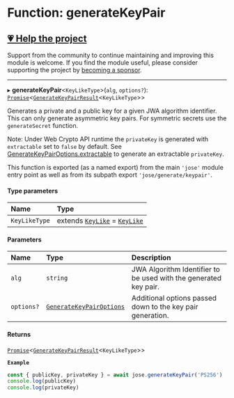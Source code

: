 # Function: generateKeyPair

## [💗 Help the project](https://github.com/sponsors/panva)

Support from the community to continue maintaining and improving this module is welcome. If you find the module useful, please consider supporting the project by [becoming a sponsor](https://github.com/sponsors/panva).

---

▸ **generateKeyPair**\<`KeyLikeType`\>(`alg`, `options?`): [`Promise`]( https://developer.mozilla.org/docs/Web/JavaScript/Reference/Global_Objects/Promise )\<[`GenerateKeyPairResult`](../interfaces/key_generate_key_pair.GenerateKeyPairResult.md)\<`KeyLikeType`\>\>

Generates a private and a public key for a given JWA algorithm identifier. This can only generate
asymmetric key pairs. For symmetric secrets use the `generateSecret` function.

Note: Under Web Crypto API runtime the `privateKey` is generated with `extractable` set to
`false` by default. See [GenerateKeyPairOptions.extractable](../interfaces/key_generate_key_pair.GenerateKeyPairOptions.md#extractable) to generate an extractable
`privateKey`.

This function is exported (as a named export) from the main `'jose'` module entry point as well
as from its subpath export `'jose/generate/keypair'`.

#### Type parameters

| Name | Type |
| :------ | :------ |
| `KeyLikeType` | extends [`KeyLike`](../types/types.KeyLike.md) = [`KeyLike`](../types/types.KeyLike.md) |

#### Parameters

| Name | Type | Description |
| :------ | :------ | :------ |
| `alg` | `string` | JWA Algorithm Identifier to be used with the generated key pair. |
| `options?` | [`GenerateKeyPairOptions`](../interfaces/key_generate_key_pair.GenerateKeyPairOptions.md) | Additional options passed down to the key pair generation. |

#### Returns

[`Promise`]( https://developer.mozilla.org/docs/Web/JavaScript/Reference/Global_Objects/Promise )\<[`GenerateKeyPairResult`](../interfaces/key_generate_key_pair.GenerateKeyPairResult.md)\<`KeyLikeType`\>\>

**`Example`**

```js
const { publicKey, privateKey } = await jose.generateKeyPair('PS256')
console.log(publicKey)
console.log(privateKey)
```
